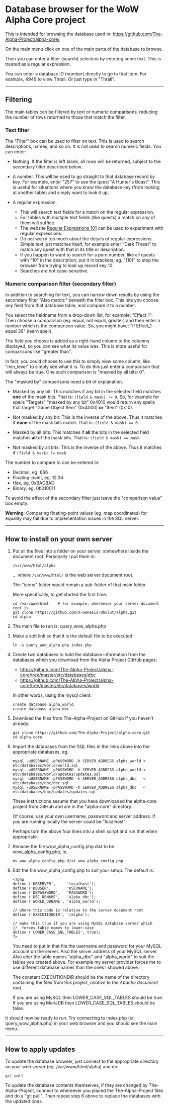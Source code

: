 # Database browser for the WoW Alpha Core project

This is intended for browsing the database used in: https://github.com/The-Alpha-Project/alpha-core/

On the main menu click on one of the main parts of the database to browse.

Then you can enter a filter (search) selection by entering some text. This is treated as a regular expression.

You can enter a database ID (number) directly to go to that item. For example, 4949 to view Thrall. Or just type in "Thrall".

---

## Filtering

The main tables can be filtered by text or numeric comparisons, reducing the number of rows returned to those that match the filter.

### Text filter

The "Filter" box can be used to filter on text. This is used to search descriptions, names, and so on. It is not used to search numeric fields. You can enter:

* Nothing. If the filter is left blank, all rows will be returned, subject to the secondary filter described below.

* A number. This will be used to go straight to that database record by key. For example, enter "257" to see the quest "A Hunter's Boast". This is useful for situations where you know the database key (from looking at another table) and simply want to look it up.

* A regular expression.
    * This will search text fields for a match on the regular expression.
    * For tables with multiple text fields (like quests) a match on any of them will suffice.
    * The website [Regular Expressions 101](https://regex101.com/) can be used to experiment with regular expressions.
    * Do not worry too much about the details of regular expressions. Simple text just matches itself, for example enter "Dark Threat" to match any quest with that in its title or description.
    * If you happen to want to search for a pure number, like all quests with "10" in the description, put it in brackets, eg. "(10)" to stop the browser from trying to look up record key 10.
    * Searches are not case-sensitive.

### Numeric comparison filter (secondary filter)

In addition to searching for text, you can narrow down results by using the secondary filter "Also match:" beneath the filter box. This lets you choose *any* field from that database table, and compare it to a number.

You select the fieldname from a drop-down list, for example: "Effect_1". Then choose a comparison (eg. equal, not equal, greater) and then enter a number which is the comparison value. So, you might have: "if Effect_1 equal 36" (learn spell).

The field you choose is added as a right-hand column to the columns displayed, so you can see what its value was. This is more useful for comparisons like "greater than".

In fact, you could choose to use this to simply view some column, like "min_level" to simply see what it is. To do this just enter a comparison that will always be true. One such comparison is "masked by all bits: 0".

The "masked by" comparisons need a bit of explanation.

* Masked by any bit: This matches if any bit in the selected field matches **one** of the mask bits. That is: `(field & mask) != 0`. So, for example for spells "Targets" "masked by any bit" 0x4010 would return any spells that target "Game Object Item" (0x4000) **or** "Item" (0x10).

* Not masked by any bit: This is the inverse of the above. Thus it matches if **none** of the mask bits match. That is: `(field & mask) == 0`.

* Masked by all bits: This matches if **all** the bits in the selected field matches **all** of the mask bits. That is: `(field & mask) == mask`

* Not masked by all bits: This is the inverse of the above. Thus it matches if `(field & mask) != mask`

The number to compare to can be entered in:

* Decimal, eg. 666
* Floating-point, eg. 12.34
* Hex, eg. 0xBADBAD
* Binary, eg. 0b010011

To avoid the effect of the secondary filter just leave the "comparison value" box empty.

**Warning**: Comparing floating-point values (eg. map coordinates) for equality may fail due to implementation issues in the SQL server.

---

## How to install on your own server

1. Put all the files into a folder on your server, somewhere inside the document root. Personally I put them in:

    ```
    /var/www/html/alpha
    ```

    ... where `/var/www/html/` is the web server document root.

    The "icons" folder would remain a sub-folder of that main folder.

    More specifically, to get started the first time:

    ```
    cd /var/www/html    # for example, whereever your server document root is
    git clone https://github.com/X-Genesis-Qhulut/alpha.git
    cd alpha
    ```


2. The main file to run is: query_wow_alpha.php

3. Make a soft link so that it is the default file to be executed:

    ```
    ln -s query_wow_alpha.php index.php
    ```

4. Create two databases to hold the database information from the databases which you download from the Alpha Project GitHub pages:

    * https://github.com/The-Alpha-Project/alpha-core/tree/master/etc/databases/dbc
    * https://github.com/The-Alpha-Project/alpha-core/tree/master/etc/databases/world


    In other words, using the mysql client:

    ```
    create database alpha_world
    create database alpha_dbc
    ```

5. Download the files from The-Alpha-Project on GitHub if you haven't already:

    ```
    git clone https://github.com/The-Alpha-Project/alpha-core.git
    cd alpha-core
    ```

6. Import the databases from the SQL files in the links above into the appropriate databases, eg.

    ```
    mysql -uUSERNAME -pPASSWORD -h SERVER_ADDRESS alpha_world < etc/databases/world/world.sql
    mysql -uUSERNAME -pPASSWORD -h SERVER_ADDRESS alpha_world < etc/databases/world/updates/updates.sql
    mysql -uUSERNAME -pPASSWORD -h SERVER_ADDRESS alpha_dbc   < etc/databases/dbc/dbc.sql
    mysql -uUSERNAME -pPASSWORD -h SERVER_ADDRESS alpha_dbc   < etc/databases/dbc/updates/updates.sql
    ```

    These instructions assume that you have downloaded the alpha-core project from GitHub and are in the "alpha-core" directory.

    Of course, use your own username, password and server address. If you are running locally the server could be "localhost".

    Perhaps turn the above four lines into a shell script and run that when appropriate.

7. Rename the file wow_alpha_config.php.dist to be wow_alpha_config.php, ie.

    ```
    mv wow_alpha_config.php.dist wow_alpha_config.php
    ```

8. Edit the file wow_alpha_config.php to suit your setup. The default is:

    ```
    <?php
    define ('DBSERVER',     'localhost');
    define ('DBUSER',       'USERNAME');
    define ('DBPASSWORD',   'PASSWORD');
    define ('DBC_DBNAME',   'alpha_dbc');
    define ('WORLD_DBNAME', 'alpha_world');

    // where this code is relative to the server document root
    define ('EXECUTIONDIR', '/alpha');

    // make this true if you are using MySQL database server which
    //  forces table names to lower-case
    define ('LOWER_CASE_SQL_TABLES', true);
    ?>
    ```

    You need to put in that file the username and password for your MySQL account on the server. Also the server address of your MySQL server. Also alter the table names "alpha_dbc" and "alpha_world" to suit the tables you created above. For example my server provider forces me to use different database names than the ones I showed above.

    The constant EXECUTIONDIR should be the name of the directory containing the files from this project, *relative to the Apache document root*.

    If you are using MySQL then LOWER_CASE_SQL_TABLES should be true. If you are using MariaDB then LOWER_CASE_SQL_TABLES should be false.

It should now be ready to run. Try connecting to index.php (or query_wow_alpha.php) in your web browser and you should see the main menu.

---

## How to apply updates

To update the database browser, just connect to the appropriate directory on your web server (eg. /var/www/html/alpha) and do:

```
git pull
```

To update the database contents themselves, if they are changed by The-Alpha-Project, connect to whereever you placed the The-Alpha-Project files and do a "git pull". Then repeat step 6 above to replace the databases with the updated ones.
